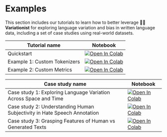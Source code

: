 # Examples

This section includes our tutorials to learn how to better leverage 🕵️‍♀️ **Variationist** for exploring language variation and bias in written language data, including a set of case studies using real-world datasets.

| Tutorial name | Notebook |
| ----------- | -------- |
| Quickstart | [![Open In Colab](https://colab.research.google.com/assets/colab-badge.svg)](https://colab.research.google.com/github/dhfbk/variationist/blob/main/examples/Variationist%20-%20Quickstart.ipynb) |
| Example 1: Custom Tokenizers | [![Open In Colab](https://colab.research.google.com/assets/colab-badge.svg)](https://colab.research.google.com/github/dhfbk/variationist/blob/main/examples/Variationist%20-%20Example%201%3A%20Custom%20Tokenizers.ipynb) |
| Example 2: Custom Metrics | [![Open In Colab](https://colab.research.google.com/assets/colab-badge.svg)](https://colab.research.google.com/github/dhfbk/variationist/blob/main/examples/Variationist%20-%20Example%202%3A%20Custom%20Metrics.ipynb) |

| Case study name | Notebook |
| ----------- | -------- |
| Case study 1: Exploring Language Variation Across Space and Time | [![Open In Colab](https://colab.research.google.com/assets/colab-badge.svg)](https://colab.research.google.com/github/dhfbk/variationist/blob/main/examples/Variationist%20-%20Use%20Case%201%3A%20Language%20Variation%20Across%20Space%20and%20Time.ipynb) |
| Case study 2: Understanding Human Subjectivity in Hate Speech Annotation | [![Open In Colab](https://colab.research.google.com/assets/colab-badge.svg)](https://colab.research.google.com/github/dhfbk/variationist/blob/main/examples/Variationist%20-%20Use%20Case%202%3A%20Human%20Subjectivity%20in%20Hate%20Speech%20Annotation.ipynb) |
| Case study 3: Grasping Features of Human vs Generated Texts | [![Open In Colab](https://colab.research.google.com/assets/colab-badge.svg)](https://colab.research.google.com/github/dhfbk/variationist/blob/main/examples/Variationist%20-%20Use%20Case%203%3A%20Grasping%20Features%20of%20Human%20vs%20Generated%20Texts.ipynb) |
